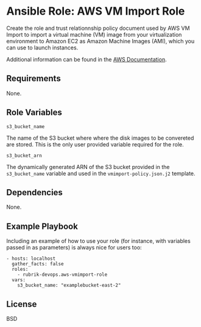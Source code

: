 Ansible Role: AWS VM Import Role
=========

Create the role and trust relationnship policy document used by AWS VM Import to import a virtual machine (VM) image from your virtualization environment to Amazon EC2 as Amazon Machine Images (AMI), which you can use to launch instances. 

Additional information can be found in the [AWS Documentation](https://aws.amazon.com/ec2/vm-import/).

Requirements
------------

None.

Role Variables
--------------

`s3_bucket_name`

The name of the S3 bucket where where the disk images to be convereted are stored. This is the only user provided variable required for the role.

`s3_bucket_arn`

The dynamically generated ARN of the S3 bucket provided in the `s3_bucket_name` variable and used in the `vmimport-policy.json.j2` template.

Dependencies
------------

None.

Example Playbook
----------------

Including an example of how to use your role (for instance, with variables passed in as parameters) is always nice for users too:

    - hosts: localhost
      gather_facts: false
      roles:
        - rubrik-devops.aws-vmimport-role
      vars:
        s3_bucket_name: "examplebucket-east-2"

License
-------

BSD
